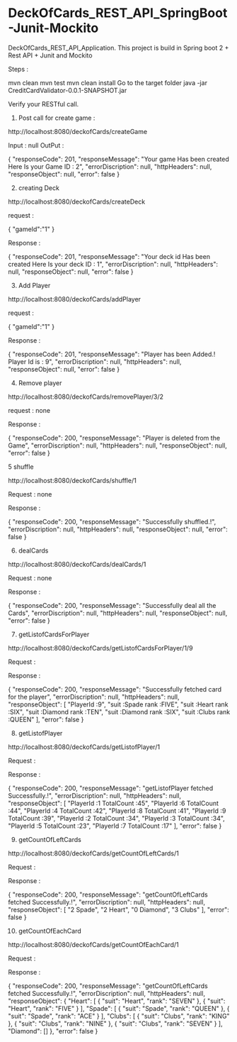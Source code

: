 # DeckOfCards_REST_API_SpringBoot-Junit-Mockito
DeckOfCards_REST_API_Application. This project is build in Spring boot 2 + Rest API + Junit and Mockito

Steps :

mvn clean
mvn test
mvn clean install
Go to the target folder
java -jar CreditCardValidator-0.0.1-SNAPSHOT.jar

Verify your RESTful call.

1) Post call for create game :

http://localhost:8080/deckofCards/createGame

Input : null
OutPut :

{
    "responseCode": 201,
    "responseMessage": "Your game Has been created Here Is your Game ID : 2",
    "errorDiscription": null,
    "httpHeaders": null,
    "responseObject": null,
    "error": false
}

2) creating Deck

http://localhost:8080/deckofCards/createDeck

request :

{
	"gameId":"1"
}

Response :

{
    "responseCode": 201,
    "responseMessage": "Your deck id Has been created Here Is your deck ID : 1",
    "errorDiscription": null,
    "httpHeaders": null,
    "responseObject": null,
    "error": false
}

3) Add Player

http://localhost:8080/deckofCards/addPlayer

request :

{
	"gameId":"1"
}

Response :

{
    "responseCode": 201,
    "responseMessage": "Player has been Added.! Player Id is : 9",
    "errorDiscription": null,
    "httpHeaders": null,
    "responseObject": null,
    "error": false
}

4) Remove player 

http://localhost:8080/deckofCards/removePlayer/3/2

request : none

Response :

{
    "responseCode": 200,
    "responseMessage": "Player is deleted from the Game",
    "errorDiscription": null,
    "httpHeaders": null,
    "responseObject": null,
    "error": false
}


5 shuffle

http://localhost:8080/deckofCards/shuffle/1

Request : none

Response :

{
    "responseCode": 200,
    "responseMessage": "Successfully shuffled.!",
    "errorDiscription": null,
    "httpHeaders": null,
    "responseObject": null,
    "error": false
}

6) dealCards 

http://localhost:8080/deckofCards/dealCards/1

Request : none

Response :

{
    "responseCode": 200,
    "responseMessage": "Successfully deal all the Cards",
    "errorDiscription": null,
    "httpHeaders": null,
    "responseObject": null,
    "error": false
}

7) getListofCardsForPlayer 

http://localhost:8080/deckofCards/getListofCardsForPlayer/1/9

Request :

Response :

{
    "responseCode": 200,
    "responseMessage": "Successfully fetched card for the player",
    "errorDiscription": null,
    "httpHeaders": null,
    "responseObject": [
        "PlayerId :9",
        "suit :Spade rank :FIVE",
        "suit :Heart rank :SIX",
        "suit :Diamond rank :TEN",
        "suit :Diamond rank :SIX",
        "suit :Clubs rank :QUEEN"
    ],
    "error": false
}

8) getListofPlayer

http://localhost:8080/deckofCards/getListofPlayer/1

Request :

Response :

{
    "responseCode": 200,
    "responseMessage": "getListofPlayer fetched Successfully.!",
    "errorDiscription": null,
    "httpHeaders": null,
    "responseObject": [
        "PlayerId :1 TotalCount :45",
        "PlayerId :6 TotalCount :44",
        "PlayerId :4 TotalCount :42",
        "PlayerId :8 TotalCount :41",
        "PlayerId :9 TotalCount :39",
        "PlayerId :2 TotalCount :34",
        "PlayerId :3 TotalCount :34",
        "PlayerId :5 TotalCount :23",
        "PlayerId :7 TotalCount :17"
    ],
    "error": false
}

9) getCountOfLeftCards

http://localhost:8080/deckofCards/getCountOfLeftCards/1

Request :

Response :

{
    "responseCode": 200,
    "responseMessage": "getCountOfLeftCards fetched Successfully.!",
    "errorDiscription": null,
    "httpHeaders": null,
    "responseObject": [
        "2 Spade",
        "2 Heart",
        "0 Diamond",
        "3 Clubs"
    ],
    "error": false
}

10) getCountOfEachCard

http://localhost:8080/deckofCards/getCountOfEachCard/1

Request :

Response :

{
    "responseCode": 200,
    "responseMessage": "getCountOfLeftCards fetched Successfully.!",
    "errorDiscription": null,
    "httpHeaders": null,
    "responseObject": {
        "Heart": [
            {
                "suit": "Heart",
                "rank": "SEVEN"
            },
            {
                "suit": "Heart",
                "rank": "FIVE"
            }
        ],
        "Spade": [
            {
                "suit": "Spade",
                "rank": "QUEEN"
            },
            {
                "suit": "Spade",
                "rank": "ACE"
            }
        ],
        "Clubs": [
            {
                "suit": "Clubs",
                "rank": "KING"
            },
            {
                "suit": "Clubs",
                "rank": "NINE"
            },
            {
                "suit": "Clubs",
                "rank": "SEVEN"
            }
        ],
        "Diamond": []
    },
    "error": false
}

